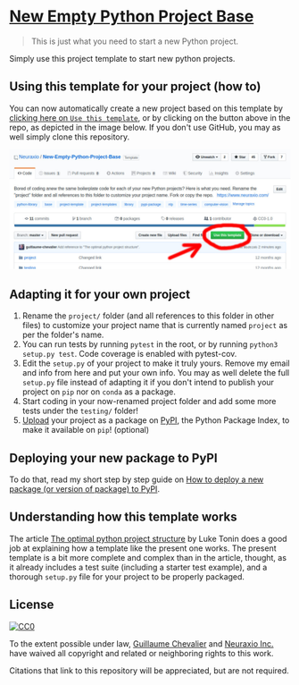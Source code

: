 # [New Empty Python Project Base](https://github.com/Neuraxio/New-Empty-Python-Project-Base)

> This is just what you need to start a new Python project.

Simply use this project template to start new python projects.

## Using this template for your project (how to)

You can now automatically create a new project based on this template by [clicking here on `Use this template`](https://github.com/Neuraxio/New-Empty-Python-Project-Base/generate), or by clicking on the button above in the repo, as depicted in the image below. If you don't use GitHub, you may as well simply clone this repository. 

[![](how_to_use_template.jpg)](https://github.com/Neuraxio/New-Empty-Python-Project-Base/generate)

## Adapting it for your own project

1. Rename the `project/` folder (and all references to this folder in other files) to customize your project name that is currently named `project` as per the folder's name. 
2. You can run tests by running `pytest` in the root, or by running `python3 setup.py test`. Code coverage is enabled with pytest-cov.
3. Edit the `setup.py` of your project to make it truly yours. Remove my email and info from here and put your own info. You may as well delete the full `setup.py` file instead of adapting it if you don't intend to publish your project on `pip` nor on `conda` as  a package. 
4. Start coding in your now-renamed project folder and add some more tests under the `testing/` folder!
5. [Upload](https://packaging.python.org/tutorials/packaging-projects/) your project as a package on [PyPI](https://pypi.org/), the Python Package Index, to make it available on `pip`! (optional)

## Deploying your new package to PyPI

To do that, read my short step by step guide on [How to deploy a new package (or version of package) to PyPI](https://github.com/Neuraxio/Neuraxle/wiki/How-to-deploy-a-new-package-(or-version-of-package)-to-PyPI). 

## Understanding how this template works

The article [The optimal python project structure](https://awaywithideas.com/the-optimal-python-project-structure/?ref=gucci_neuraxio) by Luke Tonin does a good job at explaining how a template like the present one works. The present template is a bit more complete and complex than in the article, thought, as it already includes a test suite (including a starter test example), and a thorough `setup.py` file for your project to be properly packaged.

## License

[![CC0](http://mirrors.creativecommons.org/presskit/buttons/88x31/svg/cc-zero.svg)](https://creativecommons.org/publicdomain/zero/1.0/)

To the extent possible under law, [Guillaume Chevalier](https://github.com/guillaume-chevalier) and [Neuraxio Inc.](https://github.com/Neuraxio) have waived all copyright and related or neighboring rights to this work.

Citations that link to this repository will be appreciated, but are not required.

